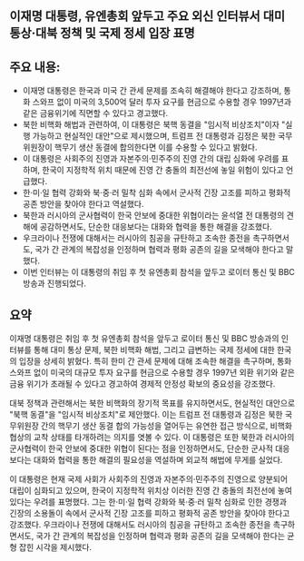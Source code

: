 ## 이재명 대통령, 유엔총회 앞두고 주요 외신 인터뷰서 대미 통상·대북 정책 및 국제 정세 입장 표명

## 주요 내용:
*   이재명 대통령은 한국과 미국 간 관세 문제를 조속히 해결해야 한다고 강조하며, 통화 스와프 없이 미국의 3,500억 달러 투자 요구를 현금으로 수용할 경우 1997년과 같은 금융위기에 직면할 수 있다고 경고했다.
*   북한 비핵화 해법과 관련하여, 이 대통령은 북핵 동결을 "임시적 비상조치"이자 "실행 가능하고 현실적인 대안"으로 제시했으며, 트럼프 전 대통령과 김정은 북한 국무위원장이 핵무기 생산 동결에 합의한다면 이를 수용할 수 있다고 밝혔다.
*   이 대통령은 사회주의 진영과 자본주의·민주주의 진영 간의 대립 심화에 우려를 표하며, 한국이 지정학적 위치 때문에 진영 간 충돌의 최전선에 놓일 위험이 있다고 언급했다.
*   한·미·일 협력 강화와 북·중·러 밀착 심화 속에서 군사적 긴장 고조를 피하고 평화적 공존 방안을 찾아야 한다고 역설했다.
*   북한과 러시아의 군사협력이 한국 안보에 중대한 위협이라는 윤석열 전 대통령의 견해에 공감하면서도, 단순한 대응보다는 대화와 협력을 통한 해결을 강조했다.
*   우크라이나 전쟁에 대해서는 러시아의 침공을 규탄하고 조속한 종전을 촉구하면서도, 국가 간 관계의 복잡성을 인정하며 협력과 평화 공존의 길을 모색해야 한다고 말했다.
*   이번 인터뷰는 이 대통령의 취임 후 첫 유엔총회 참석을 앞두고 로이터 통신 및 BBC 방송과 진행되었다.

## 요약

이재명 대통령은 취임 후 첫 유엔총회 참석을 앞두고 로이터 통신 및 BBC 방송과의 인터뷰를 통해 대미 통상 문제, 북한 비핵화 해법, 그리고 급변하는 국제 정세에 대한 한국의 입장을 상세히 밝혔다. 특히 한미 간 관세 문제에 대해 조속한 해결을 촉구하며, 통화 스와프 없이 미국의 대규모 투자 요구를 현금으로 수용할 경우 1997년 외환 위기와 같은 금융 위기가 초래될 수 있다고 경고하여 경제적 안정성 확보의 중요성을 강조했다.

대북 정책과 관련해서는 북한 비핵화의 장기적 목표를 유지하면서도, 현실적인 대안으로 "북핵 동결"을 "임시적 비상조치"로 제안했다. 이는 트럼프 전 대통령과 김정은 북한 국무위원장 간의 핵무기 생산 동결 합의 가능성을 열어두는 유연한 접근 방식으로, 비핵화 협상의 교착 상태를 타개하려는 의지를 엿볼 수 있다. 이 대통령은 또한 북한과 러시아의 군사협력이 한국 안보에 중대한 위협이 된다는 점을 인정하면서도, 단순한 군사적 대응보다는 대화와 협력을 통한 해결의 필요성을 역설하며 외교적 해법에 무게를 실었다.

이 대통령은 현재 국제 사회가 사회주의 진영과 자본주의·민주주의 진영으로 양분되어 대립이 심화되고 있으며, 한국이 지정학적 위치상 이러한 진영 간 충돌의 최전선에 놓여있다는 우려를 표명했다. 그는 한·미·일 협력 강화와 북·중·러 밀착 심화로 인한 경쟁과 긴장의 소용돌이 속에서 군사적 긴장 고조를 피하고 평화적 공존 방안을 찾아야 한다고 강조했다. 우크라이나 전쟁에 대해서도 러시아의 침공을 규탄하고 조속한 종전을 촉구하면서도, 국가 간 관계의 복잡성을 인정하며 협력과 평화 공존의 길을 모색해야 한다는 균형 잡힌 시각을 제시했다.
